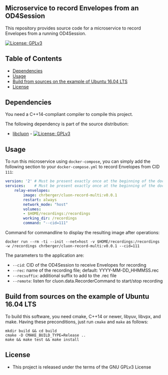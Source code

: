 ## Microservice to record Envelopes from an OD4Session

This repository provides source code for a microservice to record Envelopes
from a running OD4Session.

[![License: GPLv3](https://img.shields.io/badge/license-GPL--3-blue.svg
)](https://www.gnu.org/licenses/gpl-3.0.txt)


## Table of Contents
* [Dependencies](#dependencies)
* [Usage](#usage)
* [Build from sources on the example of Ubuntu 16.04 LTS](#build-from-sources-on-the-example-of-ubuntu-1604-lts)
* [License](#license)


## Dependencies
You need a C++14-compliant compiler to compile this project.

The following dependency is part of the source distribution:
* [libcluon](https://github.com/chrberger/libcluon) - [![License: GPLv3](https://img.shields.io/badge/license-GPL--3-blue.svg
)](https://www.gnu.org/licenses/gpl-3.0.txt)


## Usage
To run this microservice using `docker-compose`, you can simply add the following
section to your `docker-compose.yml` to record Envelopes from CID `111`:

```yml
version: '2' # Must be present exactly once at the beginning of the docker-compose.yml file
services:    # Must be present exactly once at the beginning of the docker-compose.yml file
    relay-envelopes:
        image: chrberger/cluon-record-multi:v0.0.1
        restart: always
        network_mode: "host"
        volumes:
        - $HOME/recordings:/recordings
        working_dir: /recordings
        command: "--cid=111"
```

Command for commandline to display the resulting image after operations:
```
docker run --rm -ti --init --net=host -v $HOME/recordings:/recordings -w /recordings chrberger/cluon-record-multi:v0.0.1 --cid=111
```

The parameters to the application are:
* `--cid`: CID of the OD4Session to receive Envelopes for recording
* `--rec`: name of the recording file; default: YYYY-MM-DD_HHMMSS.rec
* `--recsuffix`: additional suffix to add to the .rec file
* `--remote`: listen for cluon.data.RecorderCommand to start/stop recording

## Build from sources on the example of Ubuntu 16.04 LTS
To build this software, you need cmake, C++14 or newer, libyuv, libvpx, and make.
Having these preconditions, just run `cmake` and `make` as follows:

```
mkdir build && cd build
cmake -D CMAKE_BUILD_TYPE=Release ..
make && make test && make install
```


## License

* This project is released under the terms of the GNU GPLv3 License

